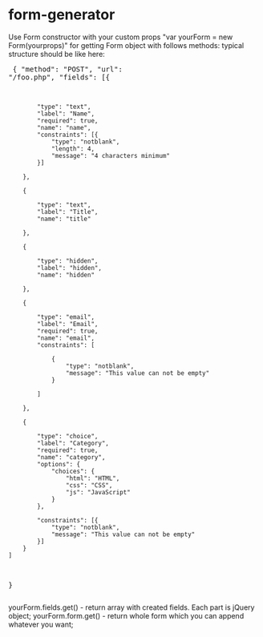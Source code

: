# form-generator

Use Form constructor with your custom props "var yourForm = new Form(yourprops)" for getting Form object with follows methods:
	typical structure should be like here:
	<pre>
		{
    "method": "POST",
    "url": "/foo.php",
    "fields": [{

            "type": "text",
            "label": "Name",
            "required": true,
            "name": "name",
            "constraints": [{
                "type": "notblank",
                "length": 4,
                "message": "4 characters minimum"
            }]

        },

        {

            "type": "text",
            "label": "Title",
            "name": "title"

        },

        {

            "type": "hidden",
            "label": "hidden",
            "name": "hidden"

        },

        {

            "type": "email",
            "label": "Email",
            "required": true,
            "name": "email",
            "constraints": [

                {
                    "type": "notblank",
                    "message": "This value can not be empty"
                }

            ]

        },

        {

            "type": "choice",
            "label": "Category",
            "required": true,
            "name": "category",
            "options": {
                "choices": {
                    "html": "HTML",
                    "css": "CSS",
                    "js": "JavaScript"
                }
            },

            "constraints": [{
                "type": "notblank",
                "message": "This value can not be empty"
            }]
        }
    ]
}
	</pre>
	yourForm.fields.get() - return array with created fields. Each part is jQuery object;
	yourForm.form.get() - return whole form which you can append whatever you want;
	
